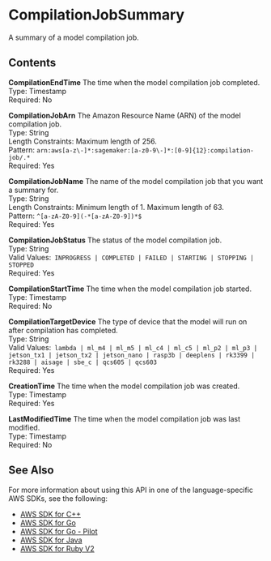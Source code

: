 # CompilationJobSummary<a name="API_CompilationJobSummary"></a>

A summary of a model compilation job\.

## Contents<a name="API_CompilationJobSummary_Contents"></a>

 **CompilationEndTime**   <a name="SageMaker-Type-CompilationJobSummary-CompilationEndTime"></a>
The time when the model compilation job completed\.  
Type: Timestamp  
Required: No

 **CompilationJobArn**   <a name="SageMaker-Type-CompilationJobSummary-CompilationJobArn"></a>
The Amazon Resource Name \(ARN\) of the model compilation job\.  
Type: String  
Length Constraints: Maximum length of 256\.  
Pattern: `arn:aws[a-z\-]*:sagemaker:[a-z0-9\-]*:[0-9]{12}:compilation-job/.*`   
Required: Yes

 **CompilationJobName**   <a name="SageMaker-Type-CompilationJobSummary-CompilationJobName"></a>
The name of the model compilation job that you want a summary for\.  
Type: String  
Length Constraints: Minimum length of 1\. Maximum length of 63\.  
Pattern: `^[a-zA-Z0-9](-*[a-zA-Z0-9])*$`   
Required: Yes

 **CompilationJobStatus**   <a name="SageMaker-Type-CompilationJobSummary-CompilationJobStatus"></a>
The status of the model compilation job\.  
Type: String  
Valid Values:` INPROGRESS | COMPLETED | FAILED | STARTING | STOPPING | STOPPED`   
Required: Yes

 **CompilationStartTime**   <a name="SageMaker-Type-CompilationJobSummary-CompilationStartTime"></a>
The time when the model compilation job started\.  
Type: Timestamp  
Required: No

 **CompilationTargetDevice**   <a name="SageMaker-Type-CompilationJobSummary-CompilationTargetDevice"></a>
The type of device that the model will run on after compilation has completed\.  
Type: String  
Valid Values:` lambda | ml_m4 | ml_m5 | ml_c4 | ml_c5 | ml_p2 | ml_p3 | jetson_tx1 | jetson_tx2 | jetson_nano | rasp3b | deeplens | rk3399 | rk3288 | aisage | sbe_c | qcs605 | qcs603`   
Required: Yes

 **CreationTime**   <a name="SageMaker-Type-CompilationJobSummary-CreationTime"></a>
The time when the model compilation job was created\.  
Type: Timestamp  
Required: Yes

 **LastModifiedTime**   <a name="SageMaker-Type-CompilationJobSummary-LastModifiedTime"></a>
The time when the model compilation job was last modified\.  
Type: Timestamp  
Required: No

## See Also<a name="API_CompilationJobSummary_SeeAlso"></a>

For more information about using this API in one of the language\-specific AWS SDKs, see the following:
+  [AWS SDK for C\+\+](https://docs.aws.amazon.com/goto/SdkForCpp/sagemaker-2017-07-24/CompilationJobSummary) 
+  [AWS SDK for Go](https://docs.aws.amazon.com/goto/SdkForGoV1/sagemaker-2017-07-24/CompilationJobSummary) 
+  [AWS SDK for Go \- Pilot](https://docs.aws.amazon.com/goto/SdkForGoPilot/sagemaker-2017-07-24/CompilationJobSummary) 
+  [AWS SDK for Java](https://docs.aws.amazon.com/goto/SdkForJava/sagemaker-2017-07-24/CompilationJobSummary) 
+  [AWS SDK for Ruby V2](https://docs.aws.amazon.com/goto/SdkForRubyV2/sagemaker-2017-07-24/CompilationJobSummary) 